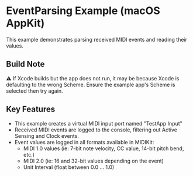 # EventParsing Example (macOS AppKit)

This example demonstrates parsing received MIDI events and reading their values.

## Build Note

⚠️ If Xcode builds but the app does not run, it may be because Xcode is defaulting to the wrong Scheme. Ensure the example app's Scheme is selected then try again.

## Key Features

- This example creates a virtual MIDI input port named "TestApp Input"
- Received MIDI events are logged to the console, filtering out Active Sensing and Clock events.
- Event values are logged in all formats available in MIDIKit:
  - MIDI 1.0 values (ie: 7-bit note velocity, CC value, 14-bit pitch bend, etc.)
  - MIDI 2.0 (ie: 16 and 32-bit values depending on the event)
  - Unit Interval (float between 0.0 ... 1.0)
